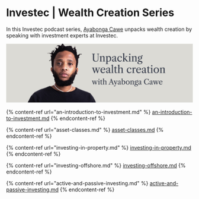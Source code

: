 # Investec | Wealth Creation Series

In this Investec podcast series, [Ayabonga Cawe](https://www.linkedin.com/in/ayabonga-cawe-70942746/) unpacks wealth creation by speaking with investment experts at Investec.&#x20;

![](<../../.gitbook/assets/Screenshot 2022-03-20 at 15.26.54.png>)

{% content-ref url="an-introduction-to-investment.md" %}
[an-introduction-to-investment.md](an-introduction-to-investment.md)
{% endcontent-ref %}

{% content-ref url="asset-classes.md" %}
[asset-classes.md](asset-classes.md)
{% endcontent-ref %}

{% content-ref url="investing-in-property.md" %}
[investing-in-property.md](investing-in-property.md)
{% endcontent-ref %}

{% content-ref url="investing-offshore.md" %}
[investing-offshore.md](investing-offshore.md)
{% endcontent-ref %}

{% content-ref url="active-and-passive-investing.md" %}
[active-and-passive-investing.md](active-and-passive-investing.md)
{% endcontent-ref %}
